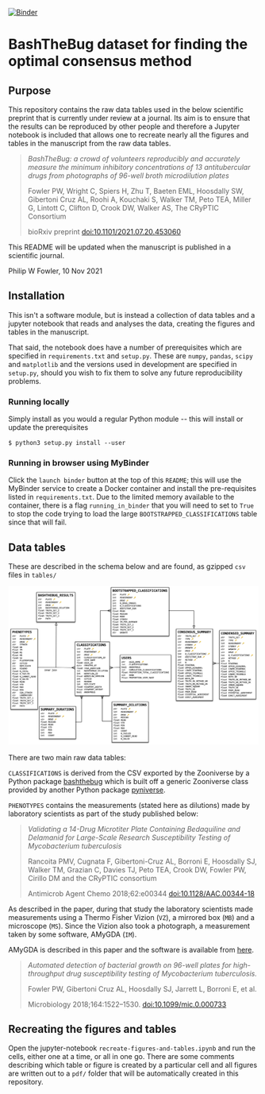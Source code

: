 [![Binder](https://mybinder.org/badge_logo.svg)](https://mybinder.org/v2/gh/fowler-lab/bashthebug-consensus-dataset/HEAD)

# BashTheBug dataset for finding the optimal consensus method

## Purpose

This repository contains the raw data tables used in the below scientific preprint that is currently under review at a journal. Its aim is to ensure that the results can be reproduced by other people and therefore a Jupyter notebook is included that allows one to recreate nearly all the figures and tables in the manuscript from the raw data tables.

> *BashTheBug: a crowd of volunteers reproducibly and accurately measure the minimum inhibitory concentrations of 13 antitubercular drugs from photographs of 96-well broth microdilution plates*
> 
> Fowler PW, Wright C, Spiers H, Zhu T, Baeten EML, Hoosdally SW, Gibertoni Cruz AL, Roohi A, Kouchaki S, Walker TM, Peto TEA, Miller G, Lintott C, Clifton D, Crook DW, Walker AS, The CRyPTIC Consortium
> 
> bioRxiv preprint [doi:10.1101/2021.07.20.453060](https://doi.org/10.1101/2021.07.20.453060)

This README will be updated when the manuscript is published in a scientific journal.

Philip W Fowler, 10 Nov 2021

## Installation

This isn't a software module, but is instead a collection of data tables and a jupyter notebook that reads and analyses the data, creating the figures and tables in the manuscript.

That said, the notebook does have a number of prerequisites which are specified in `requirements.txt` and `setup.py`. These are `numpy`, `pandas`, `scipy` and `matplotlib` and the versions used in development are specified in `setup.py`, should you wish to fix them to solve any future reproducibility problems.

### Running locally 

Simply install as you would a regular Python module -- this will install or update the prerequisites

```
$ python3 setup.py install --user
```

### Running in browser using MyBinder

Click the `launch binder` button at the top of this `README`; this will use the MyBinder service to create a Docker container and install the pre-requisites listed in `requirements.txt`. Due to the limited memory available to the container, there is a flag `running_in_binder` that you will need to set to `True` to stop the code trying to load the large `BOOTSTRAPPED_CLASSIFICATIONS` table since that will fail.

## Data tables

These are described in the schema below and are found, as gzipped `csv` files in `tables/`

![title](DATA_SCHEMA.png)

There are two main raw data tables:

`CLASSIFICATIONS` is derived from the CSV exported by the Zooniverse by a Python package [bashthebug](https://github.com/fowler-lab/bashthebug) which is built off a generic Zooniverse class provided by another Python package [pyniverse](https://github.com/fowler-lab/pyniverse).

`PHENOTYPES` contains the measurements (stated here as dilutions) made by laboratory scientists as part of the study published below:

> *Validating a 14-Drug Microtiter Plate Containing Bedaquiline and Delamanid for Large-Scale Research Susceptibility Testing of Mycobacterium tuberculosis*
> 
> Rancoita PMV, Cugnata F, Gibertoni-Cruz AL, Borroni E, Hoosdally SJ, Walker TM, Grazian C,  Davies TJ, Peto TEA, Crook DW, Fowler PW, Cirillo DM and the CRyPTIC consortium
>
> Antimicrob Agent Chemo 2018;62:e00344 [doi:10.1128/AAC.00344-18](https://doi.org/10.1128/AAC.00344-18)

As described in the paper, during that study the laboratory scientists made measurements using a Thermo Fisher Vizion (`VZ`), a mirrored box (`MB`) and a microscope (`MS`). Since the Vizion also took a photograph, a measurement taken by some software, AMyGDA (`IM`).

AMyGDA is described in this paper and the software is available from [here](https://github.com/fowler-lab/amygda).

> *Automated detection of bacterial growth on 96-well plates for high-throughput drug susceptibility testing of Mycobacterium tuberculosis.*
>
> Fowler PW, Gibertoni Cruz AL, Hoosdally SJ, Jarrett L, Borroni E, et al.  
> 
> Microbiology 2018;164:1522–1530. [doi:10.1099/mic.0.000733](https://doi.org/10.1099/mic.0.000733)

## Recreating the figures and tables

Open the jupyter-notebook `recreate-figures-and-tables.ipynb` and run the cells, either one at a time, or all in one go. There are some comments describing which table or figure is created by a particular cell and all figures are written out to a `pdf/` folder that will be automatically created in this repository.
